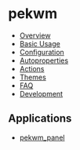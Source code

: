 pekwm
======

* [Overview](overview.md)
* [Basic Usage](basic-usage.md)
* [Configuration](configuration.md)
* [Autoproperties](autoproperties.md)
* [Actions](actions.md)
* [Themes](themes.md)
* [FAQ](faq.md)
* [Development](development.md)

## Applications

* [pekwm_panel](pekwm_panel.md)
